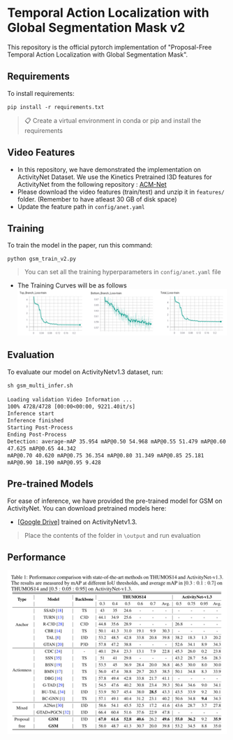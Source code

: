 # Temporal Action Localization with Global Segmentation Mask v2

This repository is the official pytorch implementation of "Proposal-Free Temporal Action Localization with Global Segmentation Mask". 


## Requirements

To install requirements:

```Environment Setup
pip install -r requirements.txt
```

>📋  Create a virtual environment in conda or pip and install the requirements

## Video Features

* In this repository, we have demonstrated the implementation on ActivityNet Dataset. We use the Kinetics Pretrained I3D features for ActivityNet from the following repository : [ACM-Net](https://github.com/ispc-lab/ACM-Net)
* Please download the video features (train/test) and unzip it in `features/` folder. (Remember to have atleast 30 GB of disk space)
* Update the feature path in `config/anet.yaml`

## Training

To train the model in the paper, run this command:

```train
python gsm_train_v2.py 
```
> You can set all the training hyperparameters in `config/anet.yaml` file
* The Training Curves will be as follows
![](https://github.com/sauradip/GSM/blob/main/loss_picture.png)

## Evaluation

To evaluate our model on ActivityNetv1.3 dataset, run:

```inference
sh gsm_multi_infer.sh

Loading validation Video Information ...
100% 4728/4728 [00:00<00:00, 9221.40it/s] 
Inference start
Inference finished
Starting Post-Process
Ending Post-Process
Detection: average-mAP 35.954 mAP@0.50 54.968 mAP@0.55 51.479 mAP@0.60 47.625 mAP@0.65 44.342 
mAP@0.70 40.620 mAP@0.75 36.354 mAP@0.80 31.349 mAP@0.85 25.181 mAP@0.90 18.190 mAP@0.95 9.428
```

## Pre-trained Models

For ease of inference, we have provided the pre-trained model for GSM on ActivityNet.
You can download pretrained models here:

- [[Google Drive]](https://drive.google.com/drive/folders/1kG7b0hxktEWE_UmZDok4BN_RmKALhlH_?usp=sharing) trained on ActivityNetv1.3. 
>  Place the contents of the folder in `\output` and run evaluation

## Performance

![](https://github.com/sauradip/GSM/blob/main/Screenshot%202021-06-03%20at%208.02.52%20PM.png)



